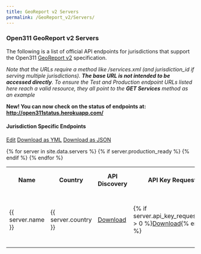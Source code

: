 ```yaml
---
title: GeoReport v2 Servers
permalink: /GeoReport_v2/Servers/
---
```


### Open311 GeoReport v2 Servers

The following is a list of official API endpoints for jurisdictions that support the Open311 [GeoReport v2](/GeoReport_v2 "wikilink") specification.

<span class="text-danger">*Note that the URLs require a method like /services.xml (and jurisdiction_id if serving multiple jurisdictions). **The base URL is not intended to be accessed directly**. To ensure the Test and Production endpoint URLs listed here reach a valid resource, they all point to the **GET Services** method as an example* </span>

**<span class="text-primary">New!</span> You can now check on the status of endpoints at: <http://open311status.herokuapp.com/>**

#### Jurisdiction Specific Endpoints

<a class="btn btn-default edit-button" href="//github.com/{{ site.org_name }}/{{ site.repo_name }}/edit/{{ site.branch }}/data/servers.yml"><span class="glyphicon glyphicon-edit"></span> Edit</a>
<a class="btn btn-default" href="/data/servers.yml"><span class="glyphicon glyphicon-download"></span> Download as YML</a>
<a class="btn btn-default" href="../servers.json"><span class="glyphicon glyphicon-download"></span> Download as JSON</a>

<table class="table table-striped table-bordered">
    <tr>
        <th>Name</th>
        <th>Country</th>                
        <th>API Discovery</th>
        <th>API Key Request</th>
        <th>Documentation</th>
        <th>Production URL Example</th>
        <th>Test URL Example</th>
        <th>Gov Domain</th>
    </tr>
{% for server in site.data.servers %}
    {% if server.production_ready %}
        <tr>
            <td>{{ server.name }}</td>
            <td>{{ server.country }}</td>             
            <td><a href="{{ server.api_discovery }}"><span class="glyphicon glyphicon-cloud-download"></span><span class="sr-only">Download</span></a></td>
            <td>{% if server.api_key_request.size > 0 %}<a href="{{ server.api_key_request }}"><span class="glyphicon glyphicon-cloud-download"></span><span class="sr-only">Download</span></a>{% endif %}</td>
            <td>{% if server.api_documentation.size > 0 %}<a href="{{ server.api_documentation }}"><span class="glyphicon glyphicon-file"></span><span class="sr-only">Download</span></a>{% endif %}</td>
            <td><a href="{{ server.base_url }}services.xml?jurisdiction_id={{ server.jurisdiction_id }}">Production /services.xml </a></td>
            <td>{% if server.test_url.size > 0 %}<a href="{{ server.test_url }}services.xml?jurisdiction_id={{ server.jurisdiction_id }}">Test /services.xml</a>{% endif %}</td>
            <td>
                {% if server.gov_domain == true %}<span class="glyphicon glyphicon-ok text-success"></span><span class="sr-only">Yes</span>{% endif %}
                {% if server.gov_domain == false %}<span class="glyphicon glyphicon-remove text-danger"></span><span class="sr-only">No</span>{% endif %}
            </td>
        </tr>
    {% endif %}
{% endfor %}
</table>